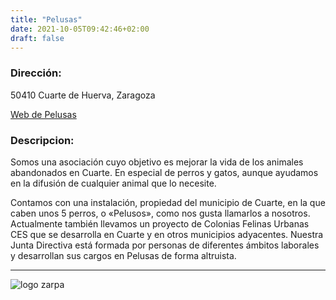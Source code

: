 ```yaml
---
title: "Pelusas"
date: 2021-10-05T09:42:46+02:00
draft: false
---
```

### Dirección: 
50410 Cuarte de Huerva, Zaragoza

[Web de Pelusas](https://www.pelusas.es/)

### Descripcion: 
Somos una asociación cuyo objetivo es mejorar la vida de los animales abandonados en Cuarte.
En especial de perros y gatos, aunque ayudamos en la difusión de cualquier animal que lo necesite.

Contamos con una instalación, propiedad del municipio de Cuarte, en la que caben unos 5 perros, o «Pelusos», como nos gusta llamarlos a nosotros.
Actualmente también llevamos un proyecto de Colonias Felinas Urbanas CES que se desarrolla en Cuarte y en otros municipios adyacentes.
Nuestra Junta Directiva está formada por personas de diferentes ámbitos laborales y desarrollan sus cargos en Pelusas de forma altruista.

 ------------------------- 
![logo zarpa](/img/pelusas.png)

